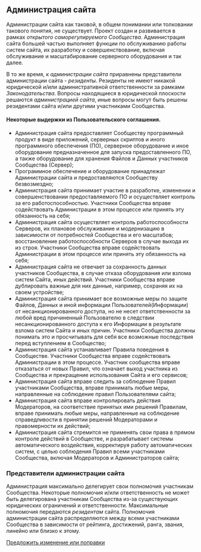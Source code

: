 
## Администрация сайта
Администрации сайта как таковой, в общем понимании или толковании такового понятия, не существует. Проект создан и развивается в рамках _открытого саморегулируемого Сообщества_. Администрация сайта большей частью выполняет функции по обслуживанию работы систем сайта, их разработку и совершенствование, включая обслуживание и масштабирование серверного оборудования и так далее.

В то же время, к _администрации сайта_ приравнены представители администрации сайта - _резиденты_. Резиденты не имеют никакой юридической и/или административной ответственности за рамками _Законодательства_. Вопросы находящиеся в юридической плоскости решаются _администрацией сайта_, иные вопросы могут быть решены резидентами сайта и/или другими участниками Сообщества.

#### Некоторые выдержки из Пользовательского соглашения.
- Администрация сайта предоставляет Сообществу программный продукт в виде приложений, серверных скриптов и иного программного обеспечения (ПО), серверное оборудование и иное оборудование предназначенное для запуска предоставленного ПО, а также оборудование для хранения Файлов и Данных участников Сообщества (Сервер); 
- Программное обеспечение и оборудование принадлежат Администрации сайта и предоставляются Сообществу безвозмездно;
- Администрация сайта принимает участие в разработке, изменении и совершенствовании предоставляемого ПО и осуществляет контроль за его работоспособностью. Участники Сообщества вправе содействовать Администрации в этом процессе или принять эту обязанность на себя;
- Администрация сайта осуществляет контроль работоспособности Серверов, их плановое обслуживание и модернизацию в зависимости от потребностей Сообщества и его масштабов; восстановление работоспособности Серверов в случае выхода их из строя. Участники Сообщества вправе содействовать Администрации в этом процессе или принять эту обязанность на себя; 
- Администрация сайта не отвечает за сохранность данных участников Сообщества, в случае отказа оборудования или взлома систем Сайта, иных действий. Участники Сообщества вправе дублировать важные для них данные, например, сохраняя их на своем устройстве;
- Администрация сайта принимает все возможные меры по защите Файлов, Данных и иной информации Пользователей(Информации) от несанкционированного доступа, но не несет ответственности за любой вред причиненный Пользователю в следствии несанкционированного доступа к его Информации в результате взлома систем Сайта и иных причин. Участники Сообщества должны понимать это и просчитывать для себя все возможные последствия перед вступлением в Сообщество;
- Администрация сайта устанавливает Правила поведения в Сообществе. Участники Сообщества вправе содействовать Администрации в этом процессе. Участник сообщества вправе отказаться от новых Правил, что означает выход участника из Сообщества и прекращение использования Сайта и его сервисов;  
- Администрация сайта вправе следить за соблюдение Правил участниками Сообщества, вправе принимать любые меры, направленные на соблюдение правил Пользователями сайта;
- Администрация сайта вправе контролировать действия Модераторов, на соответствие принятых ими решений Правилам, вправе принимать любые меры, направленные на соблюдение справедливости в принятии решений Модераторами и правомерности их действий; 
- Администрация сайта стремится не применять свои права в прямом контроле действий в Сообществе, и разрабатывает системы автоматического воздействия, корректируя работу автоматических систем, с целью соблюдения Правил всеми участниками Сообщества, включая Модераторов и Администраторов сайта;

### Представители администрации сайта
Администрация максимально делегирует свои полномочия участникам Сообщества. Некоторые полномочия и/или ответственность не может быть делегирована участникам Сообщества из-за существующих юридических ограничений и ответственности. Максимальные полномочия передаются _резидентам_ сайта. Полномочия администрации сайта распределяются между всеми участниками Сообщества в зависимости от рейтинга, достижений, ранга, звания, линейно или близко к этому.

[Предложить изменение или поправки](https://github.com/tebaly/freedomsex/issues/new)
